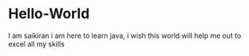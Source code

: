# Hello-World

I am saikiran i am here to learn java, i wish this world will help me out to excel all my skills
